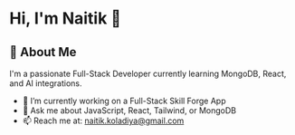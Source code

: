 # Hi, I'm Naitik 👋

## 🚀 About Me  
I'm a passionate Full-Stack Developer currently learning MongoDB, React, and AI integrations.

- 🌱 I’m currently working on a Full-Stack Skill Forge App  
- 💬 Ask me about JavaScript, React, Tailwind, or MongoDB  
- 📫 Reach me at: naitik.koladiya@gmail.com
